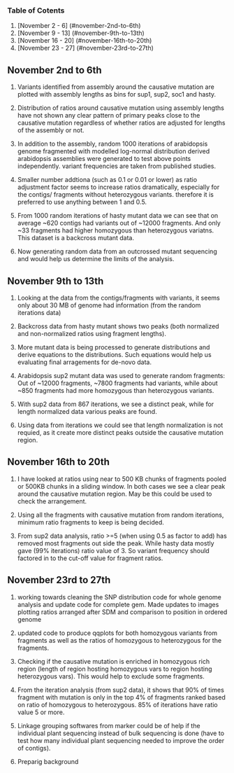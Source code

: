### Table of Cotents
1. [November 2 - 6]  (#november-2nd-to-6th)
2. [November 9 - 13]  (#november-9th-to-13th)
3. [November 16 - 20]  (#november-16th-to-20th)
4. [November 23 - 27]  (#november-23rd-to-27th)

## November 2nd to 6th

1. Variants identified from assembly around the causative mutation are plotted with assembly lengths as bins for sup1, sup2, soc1 and hasty.

2. Distribution of ratios around causative mutation using assembly lengths have not shown any clear pattern of primary peaks close to the causative mutation regardless of whether ratios are adjusted for lengths of the assembly or not.

3. In addition to the assembly, random 1000 iterations of arabidopsis genome fragmented with modelled log-normal distribution derived arabidopsis assemblies were generated to test above points independently. variant frequencies are taken from published studies.

4. Smaller number addtiona (such as 0.1 or 0.01 or lower) as ratio adjustment factor seems to increase ratios dramatically, especially for the contigs/ fragments without heterozygous variants. therefore it is preferred to use anything between 1 and 0.5.

5. From 1000 random iterations of hasty mutant data we can see that on average ~620 contigs had variants out of ~12000 fragments. And only ~33 fragments had higher homozygous than heterozygous variatns. This dataset is a backcross mutant data. 

6. Now generating random data from an outcrossed mutant sequencing and would help us determine the limits of the analysis.


## November 9th to 13th

1. Looking at the data from the contigs/fragments with variants, it seems only about 30 MB of genome had information (from the random iterations data)

2. Backcross data from hasty mutant shows two peaks (both normalized and non-normalized ratios using fragment lengths).

3. More mutant data is being processed to generate distributions and derive equations to the distributions. Such equations would help us evaluating final arragements for de-novo data.

4. Arabidopsis sup2 mutant data was used to generate random fragments: Out of ~12000 fragments, ~7800 fragments had variants, while about ~850 fragments had more homozygous than heterozygous variants.

5. With sup2 data from 867 iterations, we see a distinct peak, while for length normalized data various peaks are found.

6. Using data from iterations we could see that length normalization is not requied, as it create more distinct peaks outside the causative mutation region.


## November 16th to 20th

1. I have looked at ratios using near to 500 KB chunks of fragments pooled or 500KB chunks in a sliding window. In both cases we see a clear peak around the causative mutation region. May be this could be used to check the arrangement.

2. Using all the fragments with causative mutation from random iterations, minimum ratio fragments to keep is being decided.

3. From sup2 data analysis, ratio >=5 (when using 0.5 as factor to add) has removed most fragments out side the peak. While hasty data mostly gave (99% iterations) ratio value of 3. So variant frequency should factored in to the cut-off value for fragment ratios.


## November 23rd to 27th

1. working towards cleaning the SNP distribution code for whole genome analysis and update code for complete gem. Made updates to images plotting ratios arranged after SDM and comparison to position in ordered genome

2. updated code to produce qqplots for both homozygous variants from fragments as well as the ratios of homozygous to heterozygous for the fragments.

3. Checking if the causative mutation is enriched in homozygous rich region (length of region hosting homozygous vars to region hosting heterozygous vars). This would help to exclude some fragments.

4. From the iteration analysis (from sup2 data), it shows that 90% of times fragment with mutation is only in the top 4% of fragments ranked based on ratio of homozygous to heterozygous. 85% of iterations have ratio value 5 or more.

5. Linkage grouping softwares from marker could be of help if the individual plant sequencing instead of bulk sequencing is done (have to test how many individual plant sequencing needed to improve the order of contigs).

6. Preparig background